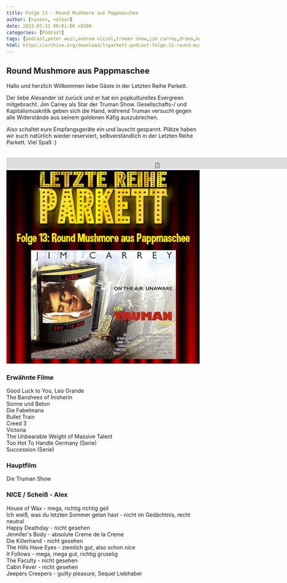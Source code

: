 ```yaml
---
title: Folge 13 - Round Mushmore aus Pappmaschee
author: [<yves>, <alex>]
date: 2023-03-31 00:01:00 +0100
categories: [Podcast]
tags: [podcast,peter weir,andrew niccol,truman show,jim carrey,drama,komödie,comedy]
html: https://archive.org/download/lrparkett-podcast-folge-13-round-mushmore-aus-pappmaschee/LRParkett%20Podcast%20Folge%2013%20-%20Round%20Mushmore%20aus%20Pappmaschee.mp3
---
```


## Round Mushmore aus Pappmaschee

Hallo und herzlich Willkommen liebe Gäste in der Letzten Reihe Parkett.

Der liebe Alexander ist zurück und er hat ein popkulturelles Evergreen mitgebracht. Jim Carrey als Star der Truman Show. Gesellschafts-/ und Kapitalismuskritik geben sich die Hand, während Truman versucht gegen alle Widerstände aus seinem goldenen Käfig auszubrechen.

Also schaltet eure Empfangsgeräte ein und lauscht gespannt.
Plätze haben wir euch natürlich wieder reserviert, selbverständlich in der Letzten Reihe Parkett. Viel Spaß :)
<br>
<br>

<iframe src="https://archive.org/download/lrparkett-podcast-folge-13-round-mushmore-aus-pappmaschee/LRParkett%20Podcast%20Folge%2013%20-%20Round%20Mushmore%20aus%20Pappmaschee.mp3" width="800" height="30" frameborder="0" webkitallowfullscreen="true" mozallowfullscreen="true" allowfullscreen></iframe>


<img src="/assets/img/postings/posting013.png" alt="Podcast Cover">

### Erwähnte Filme

Good Luck to You, Leo Grande <br>
The Banshees of Inisherin <br>
Sonne und Beton <br>
Die Fabelmans <br>
Bullet Train <br>
Creed 3 <br>
Victoria <br>
The Unbearable Weight of Massive Talent <br>
Too Hot To Handle Germany (Serie) <br>
Succession (Serie)

### Hauptfilm

Die Truman Show <br>

### NICE / Scheiß - Alex

House of Wax - mega, richtig richtig geil <br>
Ich weiß, was du letzten Sommer getan hast - nicht im Gedächtnis, recht neutral <br>
Happy Deathday - nicht gesehen <br>
Jennifer's Body - absolute Creme de la Creme <br>
Die Killerhand - nicht gesehen <br>
The Hills Have Eyes - ziemlich gut, also schon nice <br>
It Follows - mega, mega gut, richtig gruselig <br>
The Faculty - nicht gesehen <br>
Cabin Fever - nicht gesehen <br>
Jeepers Creepers - guilty pleasure, Sequel Liebhaber
